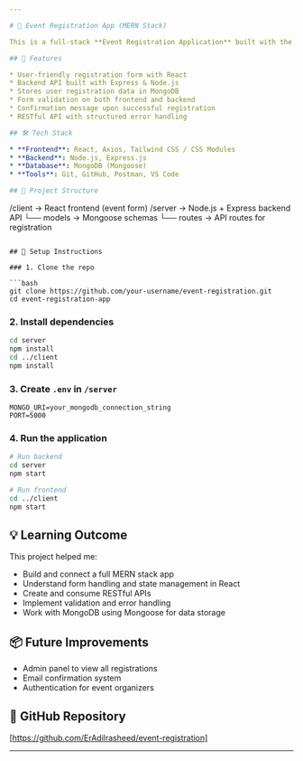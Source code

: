 ```yaml
---

# 📝 Event Registration App (MERN Stack)

This is a full-stack **Event Registration Application** built with the **MERN stack** – **MongoDB, Express.js, React.js, and Node.js**. The app allows users to register for events by submitting their details through a frontend form, which is stored securely in a MongoDB database.

## 🚀 Features

* User-friendly registration form with React
* Backend API built with Express & Node.js
* Stores user registration data in MongoDB
* Form validation on both frontend and backend
* Confirmation message upon successful registration
* RESTful API with structured error handling

## 🛠️ Tech Stack

* **Frontend**: React, Axios, Tailwind CSS / CSS Modules
* **Backend**: Node.js, Express.js
* **Database**: MongoDB (Mongoose)
* **Tools**: Git, GitHub, Postman, VS Code

## 📁 Project Structure

```
/client     → React frontend (event form)
/server     → Node.js + Express backend API
└── models  → Mongoose schemas
└── routes  → API routes for registration
```

## 🔧 Setup Instructions

### 1. Clone the repo

```bash
git clone https://github.com/your-username/event-registration.git
cd event-registration-app
```

### 2. Install dependencies

```bash
cd server
npm install
cd ../client
npm install
```

### 3. Create `.env` in `/server`

```
MONGO_URI=your_mongodb_connection_string
PORT=5000
```

### 4. Run the application

```bash
# Run backend
cd server
npm start

# Run frontend
cd ../client
npm start
```

## 💡 Learning Outcome

This project helped me:

* Build and connect a full MERN stack app
* Understand form handling and state management in React
* Create and consume RESTful APIs
* Implement validation and error handling
* Work with MongoDB using Mongoose for data storage

## 📦 Future Improvements

* Admin panel to view all registrations
* Email confirmation system
* Authentication for event organizers

## 🔗 GitHub Repository

[https://github.com/ErAdilrasheed/event-registration]

---
```

